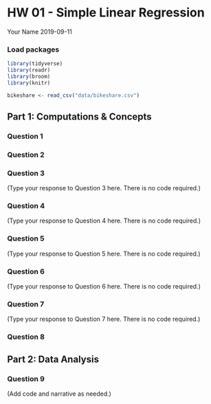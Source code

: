 HW 01 - Simple Linear Regression
================
Your Name
2019-09-11

### Load packages

``` r
library(tidyverse)
library(readr)
library(broom)
library(knitr)
```

``` r
bikeshare <- read_csv("data/bikeshare.csv")
```

## Part 1: Computations & Concepts

### Question 1

### Question 2

### Question 3

(Type your response to Question 3 here. There is no code required.)

### Question 4

(Type your response to Question 4 here. There is no code required.)

### Question 5

(Type your response to Question 5 here. There is no code required.)

### Question 6

(Type your response to Question 6 here. There is no code required.)

### Question 7

(Type your response to Question 7 here. There is no code required.)

### Question 8

## Part 2: Data Analysis

### Question 9

(Add code and narrative as needed.)
